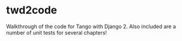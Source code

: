 # twd2code
Walkthrough of the code for Tango with Django 2. Also included are a number of unit tests for several chapters!
